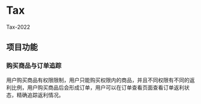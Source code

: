 # Tax
Tax-2022
## 项目功能  
### 购买商品与订单追踪
用户购买商品有权限限制，用户只能购买权限内的商品，并且不同权限有不同的返利比例，用户购买商品后会形成订单，用户可以在订单查看页面查看订单返利状态，精确追踪返利情况。
